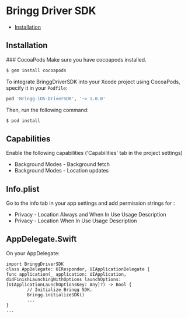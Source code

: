 

# Bringg Driver SDK

- [Installation](#installation)

## Installation
\### CocoaPods
Make sure you have cocoapods installed.
```bash
$ gem install cocoapods
```

To integrate BringgDriverSDK into your Xcode project using CocoaPods, specify it in your `Podfile`:

```ruby
pod 'Bringg-iOS-DriverSDK', '~> 1.0.0'
```

Then, run the following command:

```bash
$ pod install
```
## Capabilities
Enable the following capabilities ('Capabilities' tab in the project settings)

+ Background Modes - Background fetch
+ Background Modes - Location updates

## Info.plist
Go to the info tab in your app settings and add permission strings for :

+ Privacy - Location Always and When In Use Usage Description
+ Privacy - Location When In Use Usage Description

## AppDelegate.Swift
On your AppDelegate:
```
import BringgDriverSDK
class AppDelegate: UIResponder, UIApplicationDelegate {
func application(_ application: UIApplication, didFinishLaunchingWithOptions launchOptions: [UIApplicationLaunchOptionsKey: Any]?) -> Bool {
        // Initialize Bringg SDK.
        Bringg.initializeSDK()
        ...
}
...
```